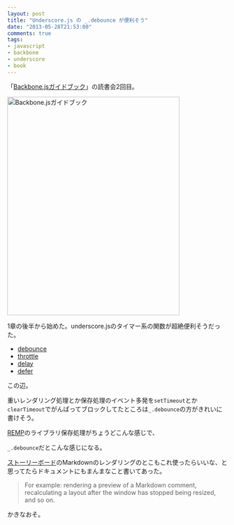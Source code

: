 ```yaml
---
layout: post
title: "Underscore.js の _.debounce が便利そう"
date: "2013-05-28T21:53:00"
comments: true
tags: 
- javascript
- backbone
- underscore
- book
---
```



「[Backbone.jsガイドブック](http://booklog.jp/item/1/4899773501)」の読書会2回目。

<!--more-->

<a href="http://www.amazon.co.jp/Backbone-js%E3%82%AC%E3%82%A4%E3%83%89%E3%83%96%E3%83%83%E3%82%AF-%E9%AB%98%E6%A9%8B-%E4%BE%91%E4%B9%85/dp/4899773501%3FSubscriptionId%3D0AVSM5SVKRWTFMG7ZR82%26tag%3Dhikarock-22%26linkCode%3Dxm2%26camp%3D2025%26creative%3D165953%26creativeASIN%3D4899773501" target="_blank" title="Backbone.jsガイドブック"><img src="https://images-na.ssl-images-amazon.com/images/I/31tI0WaZukL.jpg" width="394" height="500" alt="Backbone.jsガイドブック" /></a>

1章の後半から始めた。underscore.jsのタイマー系の関数が超絶便利そうだった。

- [debounce](http://underscorejs.org/#debounce)
- [throttle](http://underscorejs.org/#throttle)
- [delay](http://underscorejs.org/#delay)
- [defer](http://underscorejs.org/#defer)

この辺。

重いレンダリング処理とか保存処理のイベント多発を`setTimeout`とか`clearTimeout`でがんばってブロックしてたところは`_.debounce`の方がきれいに書けそう。

[REMP](http://www.remp.jp/hello)のライブラリ保存処理がちょうどこんな感じで、

<script type="text/javascript" src="https://jsdo.it/blogparts/4prZ/js?width=100%&height=540&view=javascript"></script>

`_.debounce`だとこんな感じになる。

<script type="text/javascript" src="https://jsdo.it/blogparts/sUcm/js?width=100%&height=320&view=javascript"></script>

[ストーリーボード](http://www.storyboards.jp)のMarkdownのレンダリングのとこもこれ使ったらいいな、と思ってたらドキュメントにもまんまなこと書いてあった。

> For example: rendering a preview of a Markdown comment, recalculating a layout after the window has stopped being resized, and so on.

かきなおそ。
